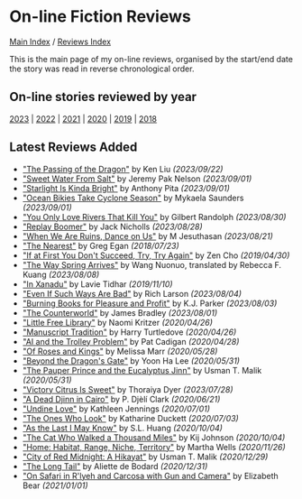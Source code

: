 # On-line Fiction Reviews

[Main Index](../../README.md) / [Reviews Index](../README.md)

This is the main page of my on-line reviews, organised by the start/end date the story was read in reverse chronological order.

## On-line stories reviewed by year
[2023](2023/README.md) | [2022](2022/README.md) | [2021](2021/README.md) | [2020](2020/README.md) | [2019](2019/README.md) | [2018](2018/README.md)

## Latest Reviews Added
- ["The Passing of the Dragon"](2023/20230922-PassingDragon.md) by Ken Liu *(2023/09/22)*
- ["Sweet Water From Salt"](2023/20230901-SweetWaterFromSalt.md) by Jeremy Pak Nelson *(2023/09/01)*
- ["Starlight Is Kinda Bright"](2023/20230901-StarlightKindaBright.md) by Anthony Pita *(2023/09/01)*
- ["Ocean Bikies Take Cyclone Season"](2023/20230901-OceanBikiesTakeCycloneSeason.md) by Mykaela Saunders *(2023/09/01)*
- ["You Only Love Rivers That Kill You"](2023/20230830-LoveRiversThatKillYou.md) by Gilbert Randolph *(2023/08/30)*
- ["Replay Boomer"](2023/20230828-ReplayBoomer.md) by Jack Nicholls *(2023/08/28)*
- ["When We Are Ruins, Dance on Us"](2023/20230821-WhenWeAreRuins.md) by M Jesuthasan *(2023/08/21)*
- ["The Nearest"](2018/20180723-TheNearest.md) by Greg Egan *(2018/07/23)*
- ["If at First You Don't Succeed, Try, Try Again"](2019/20190430-IfAtFirstYouDontSucceed.md) by Zen Cho *(2019/04/30)*
- ["The Way Spring Arrives"](2023/20230808-WaySpringArrives.md) by Wang Nuonuo, translated by Rebecca F. Kuang *(2023/08/08)*
- ["In Xanadu"](2019/20191110-InXanadu.md) by Lavie Tidhar *(2019/11/10)*
- ["Even If Such Ways Are Bad"](2023/20230804-EvenSuchWaysBad.md) by Rich Larson *(2023/08/04)*
- ["Burning Books for Pleasure and Profit"](2023/20230803-BurningBooksPleasureProfit.md) by K.J. Parker *(2023/08/03)*
- ["The Counterworld"](2023/20230801-Counterworld.md) by James Bradley *(2023/08/01)*
- ["Little Free Library"](2020/20200426-LittleFreeLibrary.md) by Naomi Kritzer *(2020/04/26)*
- ["Manuscript Tradition"](2020/20200426-ManuscriptTradition.md) by Harry Turtledove *(2020/04/26)*
- ["AI and the Trolley Problem"](2020/20200428-AITrolleyProblem.md) by Pat Cadigan *(2020/04/28)*
- ["Of Roses and Kings"](2020/20200528-OfRosesKings.md) by Melissa Marr *(2020/05/28)*
- ["Beyond the Dragon's Gate"](2020/20200531-BeyondDragonsGate.md) by Yoon Ha Lee *(2020/05/31)*
- ["The Pauper Prince and the Eucalyptus Jinn"](2020/20200531-PauperPrinceEucalyptusJinn.md) by Usman T. Malik *(2020/05/31)*
- ["Victory Citrus Is Sweet"](2023/20230728-VictoryCitrusIsSweet.md) by Thoraiya Dyer *(2023/07/28)*
- ["A Dead Djinn in Cairo"](2020/20200621-DeadDjinnCairo.md) by P. Djèlí Clark *(2020/06/21)*
- ["Undine Love"](2020/20200701-UndineLove.md) by Kathleen Jennings *(2020/07/01)*
- ["The Ones Who Look"](2020/20200703-OnesWhoLook.md) by Katharine Duckett *(2020/07/03)*
- ["As the Last I May Know"](2020/20201004-AsTheLastIMayKnow.md) by S.L. Huang *(2020/10/04)*
- ["The Cat Who Walked a Thousand Miles"](2020/20201004-CatWhoWalkedAThousandMiles.md) by Kij Johnson *(2020/10/04)*
- ["Home: Habitat, Range, Niche, Territory"](2020/20201126-HomeHabitatRangeNicheTerritory.md) by Martha Wells *(2020/11/26)*
- ["City of Red Midnight: A Hikayat"](2020/20201229-CityRedMidnight.md) by Usman T. Malik *(2020/12/29)*
- ["The Long Tail"](2020/20201231-LongTail.md) by Aliette de Bodard *(2020/12/31)*
- ["On Safari in R'lyeh and Carcosa with Gun and Camera"](2021/20210101-OnSafariInRlyeh.md) by Elizabeth Bear *(2021/01/01)*
